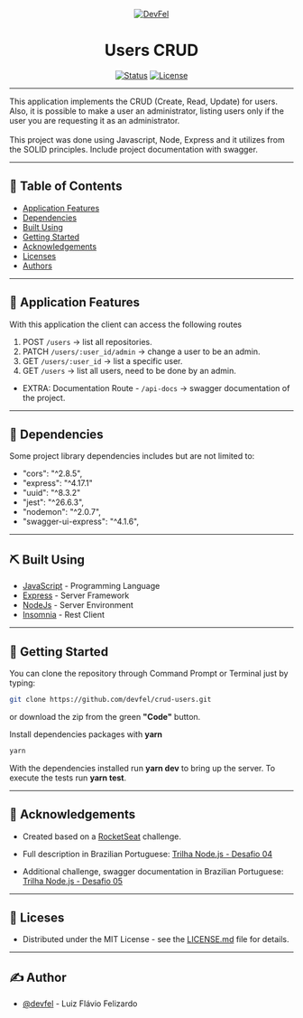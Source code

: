 <p align="center">
  <a href="https://devfel.com/" rel="noopener">
 <img  src="https://devfel.com/imgs/devfel-logo-01.JPG" alt="DevFel"></a>
</p>

<h1 align="center">Users CRUD</h1>

<div align="center">

[![Status](https://img.shields.io/badge/status-active-success.svg)]()
[![License](https://img.shields.io/badge/license-MIT-blue.svg)](/LICENSE)

</div>

---

<p align="center">

This application implements the CRUD (Create, Read, Update) for users. Also, it is possible to make a user an administrator, listing users only if the user you are requesting it as an administrator. <br/><br/>
This project was done using Javascript, Node, Express and it utilizes from the SOLID principles. Include project documentation with swagger.</p>

---

## 📝 Table of Contents

- [Application Features](#features)
- [Dependencies](#dependencies)
- [Built Using](#built_using)
- [Getting Started](#getting_started)
- [Acknowledgements](#acknowledgements)
- [Licenses](#licenses)
- [Authors](#authors)

---

## 🧐 Application Features <a name = "features"></a>

With this application the client can access the following routes<br/>

1. POST `/users` → list all repositories. <br/>
1. PATCH `/users/:user_id/admin` → change a user to be an admin. <br/>
1. GET `/users/:user_id` → list a specific user. <br/>
1. GET `/users` → list all users, need to be done by an admin. <br/>

- EXTRA: Documentation Route - `/api-docs` → swagger documentation of the project. <br/>

---

## 🔁 Dependencies <a name = "dependencies"></a>

Some project library dependencies includes but are not limited to:

- "cors": "^2.8.5",
- "express": "^4.17.1"
- "uuid": "^8.3.2"
- "jest": "^26.6.3",
- "nodemon": "^2.0.7",
- "swagger-ui-express": "^4.1.6",

---

## ⛏️ Built Using <a name = "built_using"></a>

- [JavaScript](https://www.javascript.com/) - Programming Language
- [Express](https://expressjs.com/) - Server Framework
- [NodeJs](https://nodejs.org/en/) - Server Environment
- [Insomnia](https://insomnia.rest/) - Rest Client

---

## 🏁 Getting Started <a name = "getting_started"></a>

You can clone the repository through Command Prompt or Terminal just by typing:

```sh
git clone https://github.com/devfel/crud-users.git
```

or download the zip from the green **"Code"** button.

Install dependencies packages with <b>yarn</b>

```sh
yarn
```

With the dependencies installed run <b>yarn dev</b> to bring up the server. To execute the tests run <b>yarn test</b>.

---

## 🎉 Acknowledgements <a name = "acknowledgements"></a>

- Created based on a [RocketSeat](https://rocketseat.com.br/) challenge.
- Full description in Brazilian Portuguese: [Trilha Node.js - Desafio 04](https://www.notion.so/Desafio-01-Introdu-o-ao-SOLID-3b9be286fac0482ca3b275473ddd2d72)

- Additional challenge, swagger documentation in Brazilian Portuguese: [Trilha Node.js - Desafio 05](https://www.notion.so/Desafio-02-Documentando-com-Swagger-8ce869ea608743e292851bd951f3239f)

---

## 📝 Liceses <a name = "licenses"></a>

- Distributed under the MIT License - see the [LICENSE.md](https://github.com/devfel/crud-users/blob/master/LICENSE.md) file for details.

---

## ✍️ Author <a name = "authors"></a>

- [@devfel](https://devfel.com/) - Luiz Flávio Felizardo
